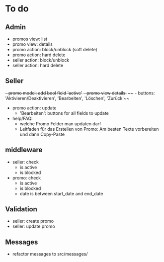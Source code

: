 # To do

## Admin

- promos view: list
- promo view: details
- promo action: block/unblock (soft delete)
- promo action: hard delete
- seller action: block/unblock
- seller action: hard delete

## Seller

~~- promo model: add bool field 'active'~~
~~- promo view details:~~
~~ - buttons: 'Aktivieren/Deaktivieren', 'Bearbeiten', 'Löschen', 'Zurück'~~

- promo action: update
  - 'Bearbeiten': buttons for all fields to update
- help/FAQ:
  - welche Promo Felder man updaten darf
  - Leitfaden für das Erstellen von Promo: Am besten Texte vorbereiten und dann Copy-Paste

## middleware

- seller: check
  - is active
  - is blocked
- promo: check
  - is active
  - is blocked
  - date is between start_date and end_date

## Validation

- seller: create promo
- seller: update promo

## Messages

- refactor messages to src/messages/
